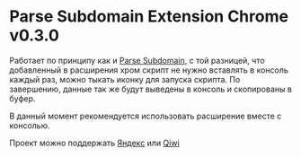 # Parse Subdomain Extension Chrome v0.3.0

Работает по принципу как и [Parse Subdomain](https://github.com/JustUser335/parseSubdomain), с той разницей, что добавленный в расширения хром скрипт не нужно вставлять в консоль каждый раз, можно тыкать иконку для запуска скрипта. По завершению, данные так же будут выведены в консоль и скопированы в буфер. 

В данный момент рекомендуется использовать расширение вместе с консолью.

Проект можно поддержать [Яндекс](https://sobe.ru/na/podderzhat_proekt_parser_poddomenov) или [Qiwi](https://my.qiwi.com/form/Stanyslav-DDGBq5kXou)
